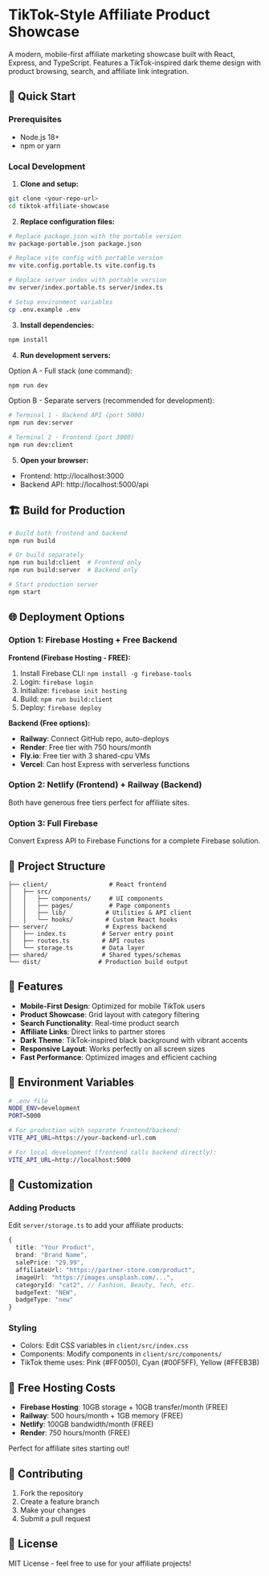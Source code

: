 # TikTok-Style Affiliate Product Showcase

A modern, mobile-first affiliate marketing showcase built with React, Express, and TypeScript. Features a TikTok-inspired dark theme design with product browsing, search, and affiliate link integration.

## 🚀 Quick Start

### Prerequisites
- Node.js 18+ 
- npm or yarn

### Local Development

1. **Clone and setup:**
```bash
git clone <your-repo-url>
cd tiktok-affiliate-showcase
```

2. **Replace configuration files:**
```bash
# Replace package.json with the portable version
mv package-portable.json package.json

# Replace vite config with portable version  
mv vite.config.portable.ts vite.config.ts

# Replace server index with portable version
mv server/index.portable.ts server/index.ts

# Setup environment variables
cp .env.example .env
```

3. **Install dependencies:**
```bash
npm install
```

4. **Run development servers:**

Option A - Full stack (one command):
```bash
npm run dev
```

Option B - Separate servers (recommended for development):
```bash
# Terminal 1 - Backend API (port 5000)
npm run dev:server

# Terminal 2 - Frontend (port 3000)  
npm run dev:client
```

5. **Open your browser:**
- Frontend: http://localhost:3000
- Backend API: http://localhost:5000/api

## 🏗️ Build for Production

```bash
# Build both frontend and backend
npm run build

# Or build separately
npm run build:client  # Frontend only
npm run build:server  # Backend only

# Start production server
npm start
```

## 🌐 Deployment Options

### Option 1: Firebase Hosting + Free Backend

**Frontend (Firebase Hosting - FREE):**
1. Install Firebase CLI: `npm install -g firebase-tools`
2. Login: `firebase login`
3. Initialize: `firebase init hosting`
4. Build: `npm run build:client`
5. Deploy: `firebase deploy`

**Backend (Free options):**
- **Railway**: Connect GitHub repo, auto-deploys
- **Render**: Free tier with 750 hours/month
- **Fly.io**: Free tier with 3 shared-cpu VMs
- **Vercel**: Can host Express with serverless functions

### Option 2: Netlify (Frontend) + Railway (Backend)
Both have generous free tiers perfect for affiliate sites.

### Option 3: Full Firebase
Convert Express API to Firebase Functions for a complete Firebase solution.

## 📁 Project Structure

```
├── client/                 # React frontend
│   ├── src/
│   │   ├── components/     # UI components
│   │   ├── pages/          # Page components
│   │   ├── lib/           # Utilities & API client
│   │   └── hooks/         # Custom React hooks
├── server/                # Express backend
│   ├── index.ts          # Server entry point
│   ├── routes.ts         # API routes
│   └── storage.ts        # Data layer
├── shared/               # Shared types/schemas
└── dist/                # Production build output
```

## 🎨 Features

- **Mobile-First Design**: Optimized for mobile TikTok users
- **Product Showcase**: Grid layout with category filtering
- **Search Functionality**: Real-time product search
- **Affiliate Links**: Direct links to partner stores
- **Dark Theme**: TikTok-inspired black background with vibrant accents
- **Responsive Layout**: Works perfectly on all screen sizes
- **Fast Performance**: Optimized images and efficient caching

## 🔧 Environment Variables

```bash
# .env file
NODE_ENV=development
PORT=5000

# For production with separate frontend/backend:
VITE_API_URL=https://your-backend-url.com

# For local development (frontend calls backend directly):
VITE_API_URL=http://localhost:5000
```

## 🎯 Customization

### Adding Products
Edit `server/storage.ts` to add your affiliate products:

```typescript
{
  title: "Your Product",
  brand: "Brand Name", 
  salePrice: "29.99",
  affiliateUrl: "https://partner-store.com/product",
  imageUrl: "https://images.unsplash.com/...",
  categoryId: "cat2", // Fashion, Beauty, Tech, etc.
  badgeText: "NEW",
  badgeType: "new"
}
```

### Styling
- Colors: Edit CSS variables in `client/src/index.css`
- Components: Modify components in `client/src/components/`
- TikTok theme uses: Pink (#FF0050), Cyan (#00F5FF), Yellow (#FFEB3B)

## 💸 Free Hosting Costs

- **Firebase Hosting**: 10GB storage + 10GB transfer/month (FREE)
- **Railway**: 500 hours/month + 1GB memory (FREE)  
- **Netlify**: 100GB bandwidth/month (FREE)
- **Render**: 750 hours/month (FREE)

Perfect for affiliate sites starting out!

## 🤝 Contributing

1. Fork the repository
2. Create a feature branch
3. Make your changes
4. Submit a pull request

## 📄 License

MIT License - feel free to use for your affiliate projects!
